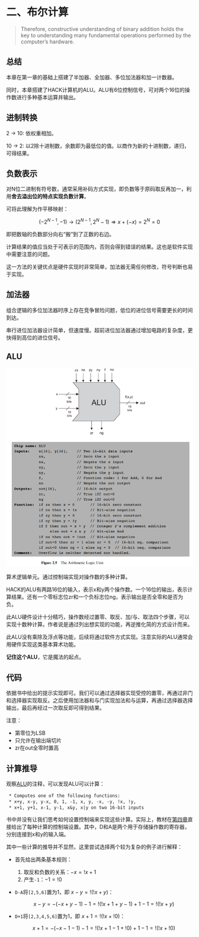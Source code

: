 # 二、布尔计算

> Therefore, constructive understanding of binary addition
> holds the key to understanding many fundamental operations performed by
> the computer’s hardware.

## 总结

本章在第一章的基础上搭建了半加器、全加器、多位加法器和加一计数器。

同时，本章搭建了HACK计算机的ALU。ALU有6位控制信号，可对两个16位的操作数进行多种基本运算并输出。

## 进制转换

2 -> 10: 依权重相加。

10 -> 2: 以2除十进制数，余数即为最低位的值。以商作为新的十进制数，递归，可得结果。

## 负数表示

对N位二进制有符号数，通常采用补码方式实现，即负数等于原码取反再加一，利用**舍去溢出位的特点实现负数计算**。

可将此理解为作平移映射：

$$(-2^{N-1}, -1) \to (2^{N-1}, 2^N-1)\Rightarrow x + (-x) = 2^N = 0$$

即把数轴的负数部分向右“搬”到了正数的右边。

计算结果的值应当处于可表示的范围内，否则会得到错误的结果。这也是软件实现中需要注意的问题。

这一方法的关键优点是硬件实现时非常简单，加法器无需任何修改，符号判断也易于实现。

## 加法器

组合逻辑的多位加法器时序上存在竞争冒险问题，低位的进位信号需要更长的时间到达。

串行进位加法器设计简单，但速度慢。超前进位加法器通过增加电路的复杂度，更快得到高位的进位信号。

## ALU

![fig2.5](../images/Ch0201.png)

算术逻辑单元。通过控制端实现对操作数的多种计算。

HACK的ALU有两路16位的输入，表示x和y两个操作数。一个16位的输出，表示计算结果。还有一个零标志位zr和一个负标志位ng，表示输出是否全零和是否为负。

此ALU硬件设计十分精巧，操作数经过置零、取反、加/与、取法四个步骤，可以实现十数种计算。作者说是通过列出想实现的功能，再逆推化简的方式设计而来。

此ALU没有乘除及浮点等功能，后续将通过软件方式实现。注意实际的ALU通常会用硬件实现这类基本算术功能。

**记住这个ALU**，它是魔法的起点。

## 代码

依据书中给出的提示实现即可。我们可以通过选择器实现受控的置零，再通过非门和选择器实现取反。之后使用加法器和与门实现加法和与运算，再通过选择器选择输出，最后再经过一次取反即可得到结果。

注意：
- 第零位为LSB
- 只允许在输出端切片
- zr在out全零时置高

## 计算推导

观察[ALU](./ALU.hdl)的注释，可以发现ALU可以计算：

```text
 * Computes one of the following functions:
 * x+y, x-y, y-x, 0, 1, -1, x, y, -x, -y, !x, !y,
 * x+1, y+1, x-1, y-1, x&y, x|y on two 16-bit inputs
 ```

书中并没有让我们思考如何设置控制端来实现这些计算。实际上，教材在[第四章](../04/readme.md)直接给出了每种计算的控制端设置。其中，D和A是两个用于存储操作数的寄存器，分别连接到x和y的输入端。

其中一些计算的推导并不显然，这里尝试选择两个较为复杂的例子进行解释：

- 首先给出两条基本规则：
    1. 取反和负数的关系：$-x = !x + 1$
    2. 产生`-1`：$-1 = !0$

- `D-A`将`[2,5,6]`置为1，即 $x-y=!(!x+y)$：

    $$x-y=-(-x+y-1)-1 = !(!x+1+y-1)+1-1 = !(!x+y)$$

- `D+1`将`[2,3,4,5,6]`置为1，即 $x+1=!(!x+!0)$：

    $$x+1=-(-x-1-1)-1 = !(!x+1-1+!0)+1-1 = !(!x+!0)$$